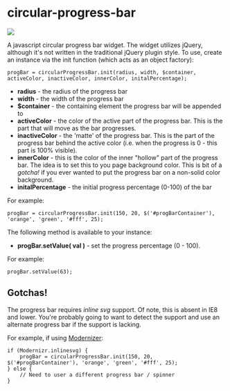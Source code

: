 # circular-progress-bar

![](https://github.com/rmisio/circular-progress-bar/blob/master/example.png)

A javascript circular progress bar widget.  The widget utilizes jQuery, although it's not written in the traditional jQuery plugin style. To use, create an instance via the init function (which acts as an object factory):

    progBar = circularProgressBar.init(radius, width, $container, activeColor, inactiveColor, innerColor, initalPercentage);

* **radius** - the radius of the progress bar
* **width** - the width of the progress bar
* **$container** - the containing element the progress bar will be appended to
* **activeColor** - the color of the active part of the progress bar. This is the part that will move as the bar progresses.
* **inactiveColor** - the 'matte' of the progress bar. This is the part of the progress bar behind the active color (i.e. when the progress is 0 - this part is 100% visible).
* **innerColor** - this is the color of the inner "hollow" part of the progress bar. The idea is to set this to you page background color. This is bit of a *gotcha!* if you ever wanted to put the progress bar on a non-solid color background.
* **initalPercentage** - the initial progress percentage (0-100) of the bar

For example:

    progBar = circularProgressBar.init(150, 20, $('#progBarContainer'), 'orange', 'green', '#fff', 25);

The following method is available to your instance:

* **progBar.setValue( val )** - set the progress percentage (0 - 100).

For example:

    progBar.setValue(63);

## Gotchas!

The progress bar requires *inline svg* support. Of note, this is absent in IE8 and lower. You're probably going to want to detect the support and use an alternate progress bar if the support is lacking.

For example, if using [Modernizer](https://github.com/Modernizr/Modernizr):

    if (Modernizr.inlinesvg) {
        progBar = circularProgressBar.init(150, 20, $('#progBarContainer'), 'orange', 'green', '#fff', 25);
    } else {
        // Need to user a different progress bar / spinner
    }


    
